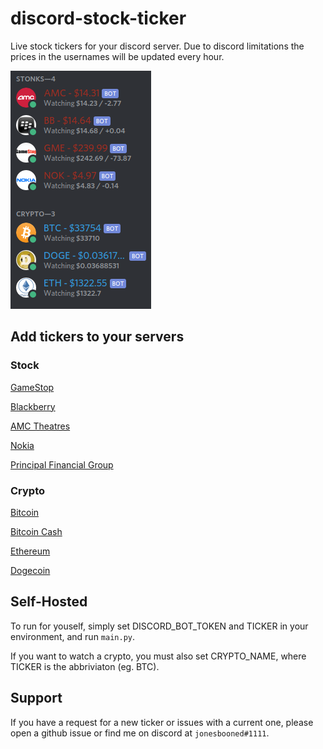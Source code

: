 # discord-stock-ticker

Live stock tickers for your discord server. Due to discord limitations the prices in the usernames will be updated every hour.

![Discord Sidebar w/ Bots](/assets/sidebar.png)

## Add tickers to your servers

### Stock

[GameStop](https://discord.com/api/oauth2/authorize?client_id=805268557994262529&permissions=0&scope=bot)

[Blackberry](https://discord.com/api/oauth2/authorize?client_id=805289769272999986&permissions=0&scope=bot)

[AMC Theatres](https://discord.com/api/oauth2/authorize?client_id=805294017441038357&permissions=0&scope=bot)

[Nokia](https://discord.com/api/oauth2/authorize?client_id=805294107962245120&permissions=0&scope=bot)

[Principal Financial Group](https://discord.com/api/oauth2/authorize?client_id=805466470930055189&permissions=0&scope=bot)

### Crypto

[Bitcoin](https://discord.com/api/oauth2/authorize?client_id=805599050871210014&permissions=0&scope=bot)

[Bitcoin Cash](https://discord.com/api/oauth2/authorize?client_id=805604560013230170&permissions=0&scope=bot)

[Ethereum](https://discord.com/api/oauth2/authorize?client_id=805605209522962452&permissions=0&scope=bot)

[Dogecoin](https://discord.com/api/oauth2/authorize?client_id=805605888387186699&permissions=0&scope=bot)

## Self-Hosted

To run for youself, simply set DISCORD_BOT_TOKEN and TICKER in your environment, and run `main.py`.

If you want to watch a crypto, you must also set CRYPTO_NAME, where TICKER is the abbriviaton (eg. BTC).

## Support

If you have a request for a new ticker or issues with a current one, please open a github issue or find me on discord at `jonesbooned#1111`.